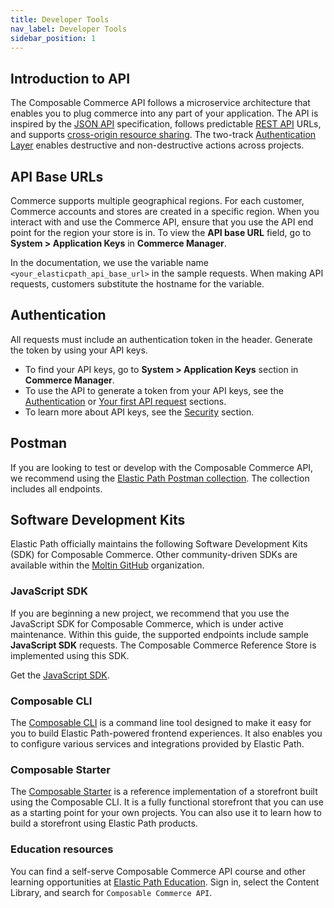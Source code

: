 ```yaml
---
title: Developer Tools
nav_label: Developer Tools
sidebar_position: 1
---
```


## Introduction to API

The Composable Commerce API follows a microservice architecture that enables you to plug commerce into any part of your application. The API is inspired by the [JSON API](http://jsonapi.org/) specification, follows predictable [REST API](https://en.wikipedia.org/wiki/Representational_state_transfer) URLs, and supports [cross-origin resource sharing](https://en.wikipedia.org/wiki/Cross-origin_resource_sharing). The two-track [Authentication Layer](/guides/Getting-Started/authentication/overview) enables destructive and non-destructive actions across projects.

## API Base URLs

Commerce supports multiple geographical regions. For each customer, Commerce accounts and stores are created in a specific region. When you interact with and use the Commerce API, ensure that you use the API end point for the region your store is in. To view the **API base URL** field, go to **System > Application Keys** in **Commerce Manager**.

In the documentation, we use the variable name `<your_elasticpath_api_base_url>` in the sample requests. When making API requests, customers substitute the hostname for the variable.

## Authentication

All requests must include an authentication token in the header. Generate the token by using your API keys.

- To find your API keys, go to **System > Application Keys** section in **Commerce Manager**.
- To use the API to generate a token from your API keys, see the [Authentication](/guides/Getting-Started/authentication/overview) or [Your first API request](/guides/Getting-Started/api-overview/your-first-api-request#lesson-1-authenticate) sections.
- To learn more about API keys, see the [Security](/guides/Getting-Started/authentication/security#api-authentication-credentials) section.

## Postman

If you are looking to test or develop with the Composable Commerce API, we recommend using the [Elastic Path Postman collection](/guides/Getting-Started/api-overview/test-with-postman-collection). The collection includes all endpoints.

## Software Development Kits

Elastic Path officially maintains the following Software Development Kits (SDK) for Composable Commerce. Other community-driven SDKs are available within the [Moltin GitHub](https://github.com/moltin) organization.

### JavaScript SDK

If you are beginning a new project, we recommend that you use the JavaScript SDK for Composable Commerce, which is under active maintenance. Within this guide, the supported endpoints include sample **JavaScript SDK** requests. The Composable Commerce Reference Store is implemented using this SDK.

Get the [JavaScript SDK](https://github.com/moltin/js-sdk).

### Composable CLI

The [Composable CLI](/docs/developer-tools/composable-cli/installation) is a command line tool designed to make it easy for you to build Elastic Path-powered frontend experiences. It also enables you to configure various services and integrations provided by Elastic Path.

### Composable Starter

The [Composable Starter](/docs/developer-tools/composable-starter/storefront-starter) is a reference implementation of a storefront built using the Composable CLI. It is a fully functional storefront that you can use as a starting point for your own projects. You can also use it to learn how to build a storefront using Elastic Path products.

### Education resources

You can find a self-serve Composable Commerce API course and other learning opportunities at [Elastic Path Education](https://education.elasticpath.com). Sign in, select the Content Library, and search for `Composable Commerce API`.
